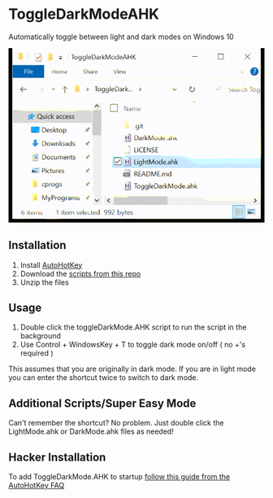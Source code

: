 # ToggleDarkModeAHK
Automatically toggle between light and dark modes on Windows 10

![Dark Mode/Light Mode Toggling](darkMode.gif)

## Installation
1. Install [AutoHotKey](https://www.autohotkey.com/)
2. Download the [scripts from this repo](https://github.com/EvanBurnette/ToggleDarkModeAHK/archive/refs/heads/main.zip)
3. Unzip the files

## Usage
1. Double click the toggleDarkMode.AHK script to run the script in the background
2. Use Control + WindowsKey + T to toggle dark mode on/off ( no +'s required )

This assumes that you are originally in dark mode.
If you are in light mode you can enter the shortcut twice to switch to dark mode.

## Additional Scripts/Super Easy Mode
Can't remember the shortcut? No problem. Just double click the LightMode.ahk or DarkMode.ahk files as needed!

## Hacker Installation
To add ToggleDarkMode.AHK to startup [follow this guide from the AutoHotKey FAQ](https://www.autohotkey.com/docs/FAQ.htm#Startup)
